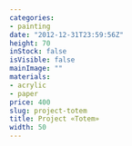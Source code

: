 ```yaml
---
categories:
- painting
date: "2012-12-31T23:59:56Z"
height: 70
inStock: false
isVisible: false
mainImage: ""
materials:
- acrylic
- paper
price: 400
slug: project-totem
title: Project «Totem»
width: 50
---
```



